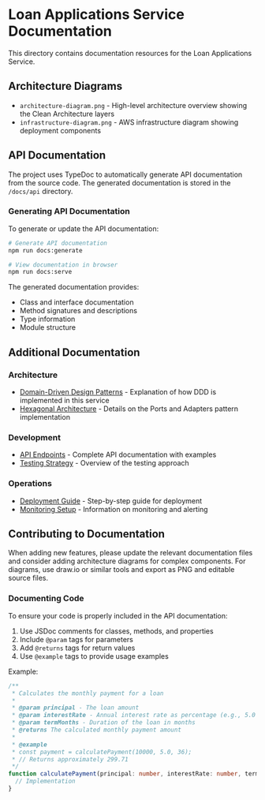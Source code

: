 # Loan Applications Service Documentation

This directory contains documentation resources for the Loan Applications Service.

## Architecture Diagrams

- `architecture-diagram.png` - High-level architecture overview showing the Clean Architecture layers
- `infrastructure-diagram.png` - AWS infrastructure diagram showing deployment components

## API Documentation

The project uses TypeDoc to automatically generate API documentation from the source code. The generated documentation is stored in the `/docs/api` directory.

### Generating API Documentation

To generate or update the API documentation:

```bash
# Generate API documentation
npm run docs:generate

# View documentation in browser
npm run docs:serve
```

The generated documentation provides:

- Class and interface documentation
- Method signatures and descriptions
- Type information
- Module structure

## Additional Documentation

### Architecture

- [Domain-Driven Design Patterns](domain-driven-design.md) - Explanation of how DDD is implemented in this service
- [Hexagonal Architecture](hexagonal-architecture.md) - Details on the Ports and Adapters pattern implementation

### Development

- [API Endpoints](api-endpoints.md) - Complete API documentation with examples
- [Testing Strategy](testing-strategy.md) - Overview of the testing approach

### Operations

- [Deployment Guide](deployment-guide.md) - Step-by-step guide for deployment
- [Monitoring Setup](monitoring.md) - Information on monitoring and alerting

## Contributing to Documentation

When adding new features, please update the relevant documentation files and consider adding architecture diagrams for complex components. For diagrams, use draw.io or similar tools and export as PNG and editable source files.

### Documenting Code

To ensure your code is properly included in the API documentation:

1. Use JSDoc comments for classes, methods, and properties
2. Include `@param` tags for parameters
3. Add `@returns` tags for return values
4. Use `@example` tags to provide usage examples

Example:

```typescript
/**
 * Calculates the monthly payment for a loan
 *
 * @param principal - The loan amount
 * @param interestRate - Annual interest rate as percentage (e.g., 5.0 for 5%)
 * @param termMonths - Duration of the loan in months
 * @returns The calculated monthly payment amount
 *
 * @example
 * const payment = calculatePayment(10000, 5.0, 36);
 * // Returns approximately 299.71
 */
function calculatePayment(principal: number, interestRate: number, termMonths: number): number {
  // Implementation
}
```
